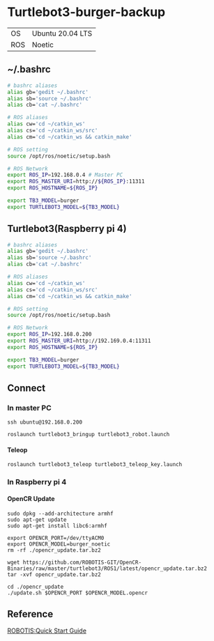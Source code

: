 # Turtlebot3-burger-backup

|||
|--|--|
|OS|Ubuntu 20.04 LTS|
|ROS|Noetic|

## ~/.bashrc

```bash
# bashrc aliases
alias gb='gedit ~/.bashrc'
alias sb='source ~/.bashrc'
alias cb='cat ~/.bashrc'

# ROS aliases
alias cw='cd ~/catkin_ws'
alias cs='cd ~/catkin_ws/src'
alias cm='cd ~/catkin_ws && catkin_make'

# ROS setting
source /opt/ros/noetic/setup.bash

# ROS Network
export ROS_IP=192.168.0.4 # Master PC
export ROS_MASTER_URI=http://${ROS_IP}:11311
export ROS_HOSTNAME=${ROS_IP}

export TB3_MODEL=burger
export TURTLEBOT3_MODEL=${TB3_MODEL}
```

## Turtlebot3(Raspberry pi 4)
```bash
# bashrc aliases
alias gb='gedit ~/.bashrc'
alias sb='source ~/.bashrc'
alias cb='cat ~/.bashrc'

# ROS aliases
alias cw='cd ~/catkin_ws'
alias cs='cd ~/catkin_ws/src'
alias cm='cd ~/catkin_ws && catkin_make'

# ROS setting
source /opt/ros/noetic/setup.bash

# ROS Network
export ROS_IP=192.168.0.200
export ROS_MASTER_URI=http://192.169.0.4:11311
export ROS_HOSTNAME=${ROS_IP}

export TB3_MODEL=burger
export TURTLEBOT3_MODEL=${TB3_MODEL}
```

## Connect
### In master PC
```
ssh ubuntu@192.168.0.200
```
```
roslaunch turtlebot3_bringup turtlebot3_robot.launch
```
#### Teleop
```
roslaunch turtlebot3_teleop turtlebot3_teleop_key.launch
```

### In Raspberry pi 4
#### OpenCR Update
```
sudo dpkg --add-architecture armhf
sudo apt-get update
sudo apt-get install libc6:armhf

export OPENCR_PORT=/dev/ttyACM0
export OPENCR_MODEL=burger_noetic
rm -rf ./opencr_update.tar.bz2

wget https://github.com/ROBOTIS-GIT/OpenCR-Binaries/raw/master/turtlebot3/ROS1/latest/opencr_update.tar.bz2 
tar -xvf opencr_update.tar.bz2 

cd ./opencr_update
./update.sh $OPENCR_PORT $OPENCR_MODEL.opencr
```

## Reference
[ROBOTIS:Quick Start Guide](https://emanual.robotis.com/docs/en/platform/turtlebot3/quick-start/)
